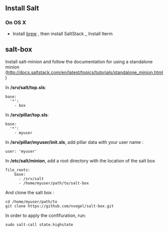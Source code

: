
## Install Salt

### On OS X

 - Install [brew](http://brew.sh) , then install SaltStack
 _ Install Iterm


## salt-box

Install salt-minion and follow the documentation for using a standalone minion (http://docs.saltstack.com/en/latest/topics/tutorials/standalone_minion.html)

In **/srv/salt/top.sls**:

    base:
      '*':
        - box

In **/srv/pillar/top.sls**:

    base:
      '*':
        - myuser

In **/srv/pillar/myuser/init.sls**, add pillar data with your user name :

    user: 'myuser'

In **/etc/salt/minion**, add a root directory with the location of the salt box

    file_roots:
        base:
          - /srv/salt
          - /home/myuser/path/to/salt-box

And clone the salt box :

    cd /home/myuser/path/to
    git clone https://github.com/nvogel/salt-box.git

In order to apply the confifuration, run:

    sudo salt-call state.highstate
